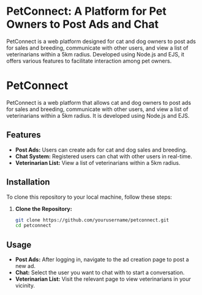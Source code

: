 # PetConnect: A Platform for Pet Owners to Post Ads and Chat
 PetConnect is a web platform designed for cat and dog owners to post ads for sales and breeding, communicate with other users, and view a list of veterinarians within a 5km radius. Developed using Node.js and EJS, it offers various features to facilitate interaction among pet owners.

# PetConnect

PetConnect is a web platform that allows cat and dog owners to post ads for sales and breeding, communicate with other users, and view a list of veterinarians within a 5km radius. It is developed using Node.js and EJS.

## Features

- **Post Ads:** Users can create ads for cat and dog sales and breeding.
- **Chat System:** Registered users can chat with other users in real-time.
- **Veterinarian List:** View a list of veterinarians within a 5km radius.

## Installation

To clone this repository to your local machine, follow these steps:

1. **Clone the Repository:**

   ```bash
   git clone https://github.com/yourusername/petconnect.git
   cd petconnect
   
## Usage

- **Post Ads:** After logging in, navigate to the ad creation page to post a new ad.
- **Chat:** Select the user you want to chat with to start a conversation.
- **Veterinarian List:** Visit the relevant page to view veterinarians in your vicinity.
